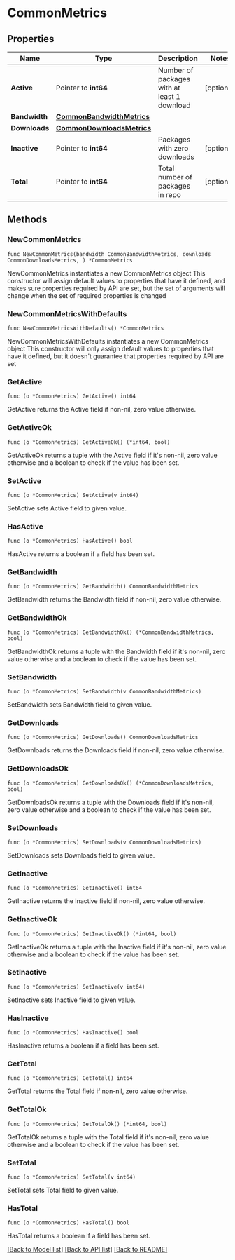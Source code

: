 # CommonMetrics

## Properties

Name | Type | Description | Notes
------------ | ------------- | ------------- | -------------
**Active** | Pointer to **int64** | Number of packages with at least 1 download | [optional] 
**Bandwidth** | [**CommonBandwidthMetrics**](CommonBandwidthMetrics.md) |  | 
**Downloads** | [**CommonDownloadsMetrics**](CommonDownloadsMetrics.md) |  | 
**Inactive** | Pointer to **int64** | Packages with zero downloads | [optional] 
**Total** | Pointer to **int64** | Total number of packages in repo | [optional] 

## Methods

### NewCommonMetrics

`func NewCommonMetrics(bandwidth CommonBandwidthMetrics, downloads CommonDownloadsMetrics, ) *CommonMetrics`

NewCommonMetrics instantiates a new CommonMetrics object
This constructor will assign default values to properties that have it defined,
and makes sure properties required by API are set, but the set of arguments
will change when the set of required properties is changed

### NewCommonMetricsWithDefaults

`func NewCommonMetricsWithDefaults() *CommonMetrics`

NewCommonMetricsWithDefaults instantiates a new CommonMetrics object
This constructor will only assign default values to properties that have it defined,
but it doesn't guarantee that properties required by API are set

### GetActive

`func (o *CommonMetrics) GetActive() int64`

GetActive returns the Active field if non-nil, zero value otherwise.

### GetActiveOk

`func (o *CommonMetrics) GetActiveOk() (*int64, bool)`

GetActiveOk returns a tuple with the Active field if it's non-nil, zero value otherwise
and a boolean to check if the value has been set.

### SetActive

`func (o *CommonMetrics) SetActive(v int64)`

SetActive sets Active field to given value.

### HasActive

`func (o *CommonMetrics) HasActive() bool`

HasActive returns a boolean if a field has been set.

### GetBandwidth

`func (o *CommonMetrics) GetBandwidth() CommonBandwidthMetrics`

GetBandwidth returns the Bandwidth field if non-nil, zero value otherwise.

### GetBandwidthOk

`func (o *CommonMetrics) GetBandwidthOk() (*CommonBandwidthMetrics, bool)`

GetBandwidthOk returns a tuple with the Bandwidth field if it's non-nil, zero value otherwise
and a boolean to check if the value has been set.

### SetBandwidth

`func (o *CommonMetrics) SetBandwidth(v CommonBandwidthMetrics)`

SetBandwidth sets Bandwidth field to given value.


### GetDownloads

`func (o *CommonMetrics) GetDownloads() CommonDownloadsMetrics`

GetDownloads returns the Downloads field if non-nil, zero value otherwise.

### GetDownloadsOk

`func (o *CommonMetrics) GetDownloadsOk() (*CommonDownloadsMetrics, bool)`

GetDownloadsOk returns a tuple with the Downloads field if it's non-nil, zero value otherwise
and a boolean to check if the value has been set.

### SetDownloads

`func (o *CommonMetrics) SetDownloads(v CommonDownloadsMetrics)`

SetDownloads sets Downloads field to given value.


### GetInactive

`func (o *CommonMetrics) GetInactive() int64`

GetInactive returns the Inactive field if non-nil, zero value otherwise.

### GetInactiveOk

`func (o *CommonMetrics) GetInactiveOk() (*int64, bool)`

GetInactiveOk returns a tuple with the Inactive field if it's non-nil, zero value otherwise
and a boolean to check if the value has been set.

### SetInactive

`func (o *CommonMetrics) SetInactive(v int64)`

SetInactive sets Inactive field to given value.

### HasInactive

`func (o *CommonMetrics) HasInactive() bool`

HasInactive returns a boolean if a field has been set.

### GetTotal

`func (o *CommonMetrics) GetTotal() int64`

GetTotal returns the Total field if non-nil, zero value otherwise.

### GetTotalOk

`func (o *CommonMetrics) GetTotalOk() (*int64, bool)`

GetTotalOk returns a tuple with the Total field if it's non-nil, zero value otherwise
and a boolean to check if the value has been set.

### SetTotal

`func (o *CommonMetrics) SetTotal(v int64)`

SetTotal sets Total field to given value.

### HasTotal

`func (o *CommonMetrics) HasTotal() bool`

HasTotal returns a boolean if a field has been set.


[[Back to Model list]](../README.md#documentation-for-models) [[Back to API list]](../README.md#documentation-for-api-endpoints) [[Back to README]](../README.md)


